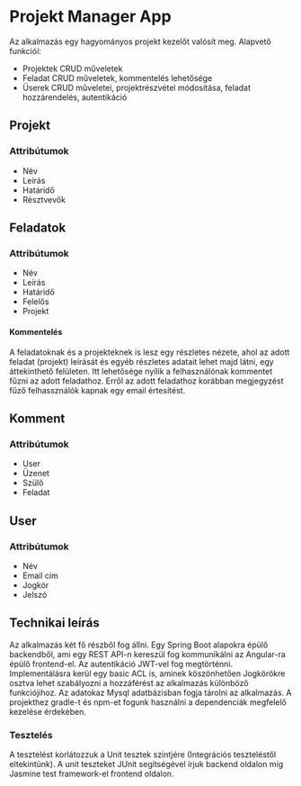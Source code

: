 # Projekt Manager App

Az alkalmazás egy hagyományos projekt kezelőt valósít meg. Alapvető funkcióí:
 - Projektek CRUD műveletek
 - Feladat CRUD műveletek, kommentelés lehetősége
 - Üserek CRUD műveletei, projektrészvétel módosítása, feladat hozzárendelés, autentikáció
 
## Projekt

### Attribútumok
 - Név
 - Leírás
 - Határidő
 - Résztvevők
 
## Feladatok

### Attribútumok
 - Név
 - Leírás
 - Határidő
 - Felelős
 - Projekt
 
 #### Kommentelés
 A feladatoknak és a projekteknek is lesz egy részletes nézete, ahol az adott feladat (projekt) leírását és egyéb részletes adatait 
 lehet majd látni, egy áttekinthető felületen. Itt lehetősége nyílik a felhasználónak kommentet fűzni az adott feladathoz. Erről az
 adott feladathoz korábban megjegyzést fűző felhassználók kapnak egy email értesítést. 
 
## Komment

### Attribútumok
 - User
 - Üzenet
 - Szülő
 - Feladat
 
## User

### Attribútumok
  - Név
  - Email cím
  - Jogkör
  - Jelszó
  
## Technikai leírás
 
Az alkalmazás két fő részből fog állni. Egy Spring Boot alapokra épülő backendből, ami egy REST API-n kereszül fog kommunikálni az
Angular-ra épülő frontend-el. Az autentikáció JWT-vel fog megtörténni. Implementálásra kerül egy basic ACL is, aminek köszönhetően
Jogkörökre osztva lehet szabályozni a hozzáférést az alkalmazás különböző funkciójihoz. Az adatokaz Mysql adatbázisban fogja
tárolni az alkalmazás. A projekthez gradle-t és npm-et fogunk használni a dependenciák megfelelő kezelése érdekében.
### Tesztelés
A tesztelést korlátozzuk a Unit tesztek szintjére (Integrációs teszteléstől eltekintünk). A unit teszteket JUnit segítségével írjuk
backend oldalon míg Jasmine test framework-el frontend oldalon.
 
